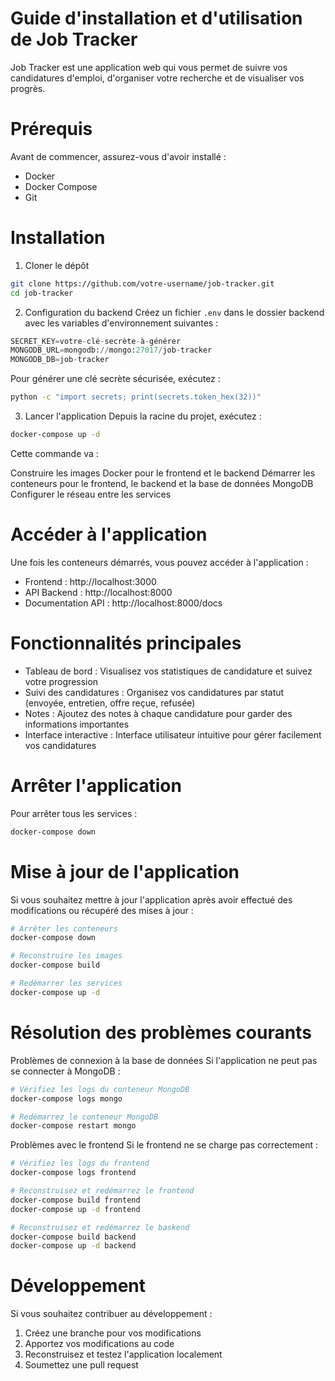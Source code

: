 
# Guide d'installation et d'utilisation de Job Tracker

Job Tracker est une application web qui vous permet de suivre vos candidatures d'emploi, d'organiser votre recherche et de visualiser vos progrès.

# Prérequis
Avant de commencer, assurez-vous d'avoir installé :

* Docker
* Docker Compose
* Git

# Installation
1. Cloner le dépôt
```bash
git clone https://github.com/votre-username/job-tracker.git
cd job-tracker
```
2. Configuration du backend
Créez un fichier `.env` dans le dossier backend avec les variables d'environnement suivantes :

```python
SECRET_KEY=votre-clé-secrète-à-générer
MONGODB_URL=mongodb://mongo:27017/job-tracker
MONGODB_DB=job-tracker
```
Pour générer une clé secrète sécurisée, exécutez :

```bash
python -c "import secrets; print(secrets.token_hex(32))"
```
3. Lancer l'application
Depuis la racine du projet, exécutez :

```bash
docker-compose up -d
```
Cette commande va :

Construire les images Docker pour le frontend et le backend
Démarrer les conteneurs pour le frontend, le backend et la base de données MongoDB
Configurer le réseau entre les services

# Accéder à l'application
Une fois les conteneurs démarrés, vous pouvez accéder à l'application :

* Frontend : http://localhost:3000
* API Backend : http://localhost:8000
* Documentation API : http://localhost:8000/docs


# Fonctionnalités principales
* Tableau de bord : Visualisez vos statistiques de candidature et suivez votre progression
* Suivi des candidatures : Organisez vos candidatures par statut (envoyée, entretien, offre reçue, refusée)
* Notes : Ajoutez des notes à chaque candidature pour garder des informations importantes
* Interface interactive : Interface utilisateur intuitive pour gérer facilement vos candidatures

# Arrêter l'application
Pour arrêter tous les services :

```bash
docker-compose down
```

# Mise à jour de l'application
Si vous souhaitez mettre à jour l'application après avoir effectué des modifications ou récupéré des mises à jour :

```bash
# Arrêter les conteneurs
docker-compose down

# Reconstruire les images
docker-compose build

# Redémarrer les services
docker-compose up -d
```

# Résolution des problèmes courants
Problèmes de connexion à la base de données
Si l'application ne peut pas se connecter à MongoDB :

```bash
# Vérifiez les logs du conteneur MongoDB
docker-compose logs mongo

# Redémarrez le conteneur MongoDB
docker-compose restart mongo
```

Problèmes avec le frontend
Si le frontend ne se charge pas correctement :

```bash
# Vérifiez les logs du frontend
docker-compose logs frontend

# Reconstruisez et redémarrez le frontend
docker-compose build frontend
docker-compose up -d frontend

# Reconstruisez et redémarrez le baskend
docker-compose build backend
docker-compose up -d backend
```

# Développement
Si vous souhaitez contribuer au développement :

1. Créez une branche pour vos modifications
2. Apportez vos modifications au code
3. Reconstruisez et testez l'application localement
4. Soumettez une pull request